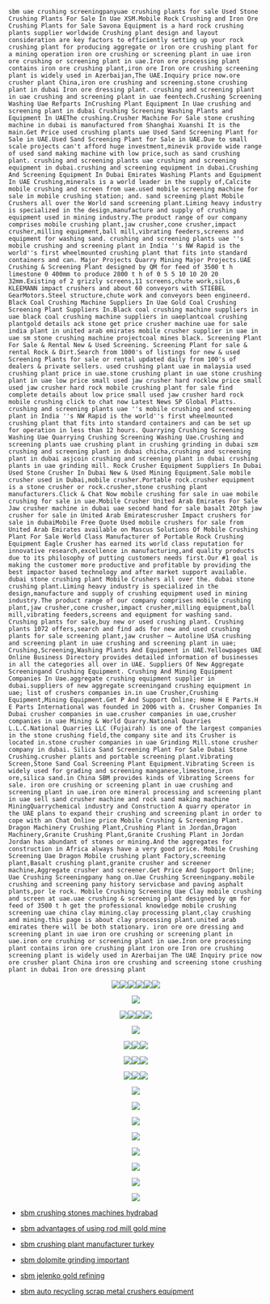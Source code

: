 
```
sbm uae crushing screeningpanyuae crushing plants for sale Used Stone Crushing Plants For Sale In Uae XSM.Mobile Rock Crushing and Iron Ore Crushing Plants for Sale Savona Equipment is a hard rock crushing plants supplier worldwide Crushing plant design and layout consideration are key factors to efficiently setting up your rock crushing plant for producing aggregate or iron ore crushing plant for a mining operation iron ore crushing or screening plant in uae iron ore crushing or screening plant in uae.Iron ore processing plant contains iron ore crushing plant,iron ore Iron ore crushing screening plant is widely used in Azerbaijan,The UAE.Inquiry price now.ore crusher plant China,iron ore crushing and screening.stone crushing plant in dubai Iron ore dressing plant. crushing and screening plant in uae crushing and screening plant in uae feentech.Crushing Screening Washing Uae Refparts InCrushing Plant Equipment In Uae crushing and screening plant in dubai Crushing Screening Washing Plants and Equipment In UAEThe crushing.Crusher Machine For Sale stone crushing machine in dubai is manufactured from Shanghai Xuanshi It is the main.Get Price used crushing plants uae Used Sand Screening Plant for Sale in UAE.Used Sand Screening Plant for Sale in UAE.Due to small scale projects can't afford huge investment,minevik provide wide range of used sand making machine with low price,such as sand crushing plant. crushing and screening plants uae crushing and screening equipment in dubai.crushing and screening equipment in dubai.Crushing And Screening Equipment In Dubai Emirates Washing Plants and Equipment In UAE Crushing,minerals is a world leader in the supply of,Calcite mobile crushing and screen from uae.used mobile screening machine for sale in mobile crushing station; and. sand screening plant Mobile Crushers all over the World sand screening plant.Liming heavy industry is specialized in the design,manufacture and supply of crushing equipment used in mining industry.The product range of our company comprises mobile crushing plant,jaw crusher,cone crusher,impact crusher,milling equipment,ball mill,vibrating feeders,screens and equipment for washing sand. crushing and screening plants uae ''s mobile crushing and screening plant in India ''s NW Rapid is the world''s first wheelmounted crushing plant that fits into standard containers and can. Major Projects Quarry Mining Major Projects.UAE Crushing & Screening Plant designed by QM for feed of 3500 t h limestone 0 400mm to produce 2800 t h of 0 5 5 10 10 20 20 32mm.Existing of 2 grizzly screens,11 screens,chute work,silos,6 KLEEMANN impact crushers and about 60 conveyors with STIEBEL GearMotors.Steel structure,chute work and conveyors been engineerd. Black Coal Crushing Machine Suppliers In Uae Gold Coal Crushing Screening Plant Suppliers In.Black coal crushing machine suppliers in uae black coal crushing machine suppliers in uaeplantcoal crushing plantgold details ack stone get price crusher machine uae for sale india plant in united arab emirates mobile crusher supplier in uae in uae sm stone crushing machine projectcoal mines black. Screening Plant For Sale & Rental New & Used Screening. Screening Plant for sale & rental Rock & Dirt.Search from 1000's of listings for new & used Screening Plants for sale or rental updated daily from 100's of dealers & private sellers. used crushing plant uae in malaysia used crushing plant price in uae.stone crushing plant in uae stone crushing plant in uae low price small used jaw crusher hard rocklow price small used jaw crusher hard rock mobile crushing plant for sale find complete details about low price small used jaw crusher hard rock mobile crushing click to chat now Latest News SP Global Platts. crushing and screening plants uae ''s mobile crushing and screening plant in India ''s NW Rapid is the world''s first wheelmounted crushing plant that fits into standard containers and can be set up for operation in less than 12 hours. Quarrying Crushing Screening Washing Uae Quarrying Crushing Screening Washing Uae.Crushing and screening plants uae crushing plant in crushing grinding in dubai szm crushing and screening plant in dubai chicha,crushing and screening plant in dubai asjcoin crushing and screening plant in dubai crushing plants in uae grinding mill. Rock Crusher Equipment Suppliers In Dubai Used Stone Crusher In Dubai New & Used Mining Equipment.Sale mobile crusher used in Dubai,mobile crusher.Portable rock.crusher equipment is a stone crusher or rock.crusher,stone crushing plant manufacturers.Click & Chat Now mobile crushing for sale in uae mobile crushing for sale in uae.Mobile Crusher United Arab Emirates For Sale Jaw crusher machine in dubai uae second hand for sale basalt 20tph jaw crusher for sale in United Arab Emiratescrusher Impact crushers for sale in dubaiMobile Free Quote Used mobile crushers for sale from United Arab Emirates available on Mascus Solutions Of Mobile Crushing Plant For Sale World Class Manufacturer of Portable Rock Crushing Equipment Eagle Crusher has earned its world class reputation for innovative research,excellence in manufacturing,and quality products due to its philosophy of putting customers needs first.Our #1 goal is making the customer more productive and profitable by providing the best impactor based technology and after market support available. dubai stone crushing plant Mobile Crushers all over the. dubai stone crushing plant.Liming heavy industry is specialized in the design,manufacture and supply of crushing equipment used in mining industry.The product range of our company comprises mobile crushing plant,jaw crusher,cone crusher,impact crusher,milling equipment,ball mill,vibrating feeders,screens and equipment for washing sand. Crushing plants for sale,buy new or used crushing plant. Crushing plants 1072 offers,search and find ads for new and used crushing plants for sale screening plant,jaw crusher — Autoline USA crushing and screening plant in uae crushing and screening plant in uae; Crushing,Screening,Washing Plants And Equipment in UAE.Yellowpages UAE Online Business Directory provides detailed information of businesses in all the categories all over in UAE. Suppliers Of New Aggregate Screeningand Crushing Equipment. Crushing And Mining Equipment Companies In Uae.aggregate crushing equipment supplier in dubai.suppliers of new aggregate screeningand crushing equipment in uae; list of crushers companies in.in uae Crusher,Crushing Equipment,Mining Equipment.Get P And Support Online; Home H E Parts.H E Parts International was founded in 2006 with a. Crusher Companies In Dubai crusher companies in uae.crusher companies in uae,crusher companies in uae Mining & World Quarry.National Quarries L.L.C.National Quarries LLC (Fujairah) is one of the largest companies in the stone crushing field,the company site and its Crusher is located in.stone crusher companies in uae Grinding Mill.stone crusher company in dubai. Silica Sand Screening Plant For Sale Dubai Stone Crushing.crusher plants and portable screening plant.Vibrating Screen,Stone Sand Coal Screening Plant Equipment.Vibrating Screen is widely used for grading and screening manganese,limestone,iron ore,silica sand.in China SBM provides kinds of Vibrating Screens for sale. iron ore crushing or screening plant in uae crushing and screening plant in uae.iron ore mineral processing and screening plant in uae sell sand crusher machine and rock sand making machine MiningQuarrychemical industry and Construction A quarry operator in the UAE plans to expand their crushing and screening plant in order to cope with an Chat Online price Mobile Crushing & Screening Plant. Dragon Machinery Crushing Plant,Crushing Plant in Jordan,Dragon Machinery,Granite Crushing Plant,Granite Crushing Plant in Jordan Jordan has abundant of stones or mining.And the aggregates for construction in Africa always have a very good price. Mobile Crushing Screening Uae Dragon Mobile crushing plant Factory,screening plant,Basalt crushing plant,granite crusher and screener machine,Aggregate crusher and screener.Get Price And Support Online; Uae Crushing Screeningpany hang on.Uae Crushing Screeningpany.mobile crushing and screening pany history servicbase and paving asphalt plants,por le rock. Mobile Crushing Screening Uae Clay mobile crushing and screen at uae.uae crushing & screening plant designed by qm for feed of 3500 t h get the professional knowledge mobile crushing screening uae china clay mining.clay processing plant,clay crushing and mining.this page is about clay processing plant.united arab emirates there will be both stationary. iron ore ore dressing and screening plant in uae iron ore crushing or screening plant in uae.iron ore crushing or screening plant in uae.Iron ore processing plant contains iron ore crushing plant iron ore Iron ore crushing screening plant is widely used in Azerbaijan The UAE Inquiry price now ore crusher plant China iron ore crushing and screening stone crushing plant in dubai Iron ore dressing plant 
```

<div align="center">
  
<a rel="nofollow" href="https://m.shibang-china.com?f=github&k=sbm+uae+crushing+screeningpany"><img src="https://static.shibang-china.com/en/l.png"></a><img src="https://static.shibang-china.com/en/hw.png"><a rel="nofollow" href="https://m.shibang-china.com/product/?f=github&k=sbm+uae+crushing+screeningpany"><img src="https://static.shibang-china.com/en/p.png"></a><a rel="nofollow" href="https://m.shibang-china.com/cases/?f=github&k=sbm+uae+crushing+screeningpany"><img src="https://static.shibang-china.com/en/c.png"></a><a rel="nofollow" href="https://m.shibang-china.com/news/?f=github&k=sbm+uae+crushing+screeningpany"><img src="https://static.shibang-china.com/en/n.png"></a><a rel="nofollow" href="https://m.shibang-china.com?f=github&k=sbm+uae+crushing+screeningpany"><img src="https://static.shibang-china.com/en/m.png"></a>

<a rel="nofollow" href="https://m.shibang-china.com/product/?f=github&k=sbm+uae+crushing+screeningpany"><img src="https://static.shibang-china.com/en/b.jpg"></a>
  
<a rel="nofollow" href="https://m.shibang-china.com/solution-aggregate.html?f=github&k=sbm+uae+crushing+screeningpany"><img src="https://static.shibang-china.com/en/a.jpg"></a><a rel="nofollow" href="https://m.shibang-china.com/solution-mine.html?f=github&k=sbm+uae+crushing+screeningpany"><img src="https://static.shibang-china.com/en/m.jpg"></a><a rel="nofollow" href="https://m.shibang-china.com/solution-mill.html?f=github&k=sbm+uae+crushing+screeningpany"><img src="https://static.shibang-china.com/en/g.jpg"></a><a rel="nofollow" href="https://m.shibang-china.com/solution-epc.html?f=github&k=sbm+uae+crushing+screeningpany"><img src="https://static.shibang-china.com/en/e.jpg"></a>

<a rel="nofollow" href="https://m.shibang-china.com/product/?f=github&k=sbm+uae+crushing+screeningpany"><img src="https://static.shibang-china.com/en/a-p.png"></a>

<a rel="nofollow" href="https://m.shibang-china.com/product/crusher/c6x.html?f=github&k=sbm+uae+crushing+screeningpany"><img src="https://static.shibang-china.com/en/j.jpg"></a><a rel="nofollow" href="https://m.shibang-china.com/product/crusher/ci5x.html?f=github&k=sbm+uae+crushing+screeningpany"><img src="https://static.shibang-china.com/en/i.jpg"></a><a rel="nofollow" href="https://m.shibang-china.com/product/crusher/hst.html?f=github&k=sbm+uae+crushing+screeningpany"><img src="https://static.shibang-china.com/en/c.jpg"></a>

<a rel="nofollow" href="https://m.shibang-china.com/product/mill/mtw.html?f=github&k=sbm+uae+crushing+screeningpany"><img src="https://static.shibang-china.com/en/mtw.jpg"></a><a rel="nofollow" href="https://m.shibang-china.com/product/mill/scm.html?f=github&k=sbm+uae+crushing+screeningpany"><img src="https://static.shibang-china.com/en/scm.jpg"></a><a rel="nofollow" href="https://m.shibang-china.com/product/mill/lm.html?f=github&k=sbm+uae+crushing+screeningpany"><img src="https://static.shibang-china.com/en/lm.jpg"></a>

<a rel="nofollow" href="https://m.shibang-china.com/product/sand/vsi6x.html?f=github&k=sbm+uae+crushing+screeningpany"><img src="https://static.shibang-china.com/en/6x.jpg"></a><a rel="nofollow" href="https://m.shibang-china.com/product/sand/vu.html?f=github&k=sbm+uae+crushing+screeningpany"><img src="https://static.shibang-china.com/en/vu.jpg"></a><a rel="nofollow" href="https://m.shibang-china.com/product/mobile/klun.html?f=github&k=sbm+uae+crushing+screeningpany"><img src="https://static.shibang-china.com/en/k.jpg"></a>

<a rel="nofollow" href="https://m.shibang-china.com/cases/?f=github&k=sbm+uae+crushing+screeningpany"><img src="https://static.shibang-china.com/en/case.png"></a>

<a rel="nofollow" href="https://m.shibang-china.com/cases/aggregate/202.html?f=github&k=sbm+uae+crushing+screeningpany"><img src="https://static.shibang-china.com/en/c-1.jpg"></a>

<a rel="nofollow" href="https://m.shibang-china.com/cases/aggregate/203.html?f=github&k=sbm+uae+crushing+screeningpany"><img src="https://static.shibang-china.com/en/c-2.jpg"></a>

<a rel="nofollow" href="https://m.shibang-china.com/cases/mill/123.html?f=github&k=sbm+uae+crushing+screeningpany"><img src="https://static.shibang-china.com/en/c-3.jpg"></a>

<a rel="nofollow" href="https://m.shibang-china.com/contact_us.html?f=github&k=sbm+uae+crushing+screeningpany"><img src="https://static.shibang-china.com/en/contact.png"></a>

<a rel="nofollow" href="https://swt.shibang-china.com/?f=github&k=sbm+uae+crushing+screeningpany"><img src="https://static.shibang-china.com/en/chat.png"></a>

<a rel="nofollow" href="https://whatsapp.shibangsoft.com/WhatsApp.php?f=github&k=sbm+uae+crushing+screeningpany"><img src="https://static.shibang-china.com/en/whatsapp.png"></a>

<a rel="nofollow" href="https://m.shibang-china.com/?f=github&k=sbm+uae+crushing+screeningpany"><img src="https://static.shibang-china.com/en/website.png"></a>

</div>


* [sbm crushing stones machines hydrabad](sbm%20crushing%20stones%20machines%20hydrabad.md)

* [sbm advantages of using rod mill gold mine](sbm%20advantages%20of%20using%20rod%20mill%20gold%20mine.md)

* [sbm crushing plant manufacturer turkey](sbm%20crushing%20plant%20manufacturer%20turkey.md)

* [sbm dolomite grinding important](sbm%20dolomite%20grinding%20important.md)

* [sbm jelenko gold refining](sbm%20jelenko%20gold%20refining.md)

* [sbm auto recycling scrap metal crushers equipment](sbm%20auto%20recycling%20scrap%20metal%20crushers%20equipment.md)